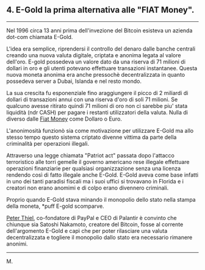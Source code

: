 ## 4. E-Gold la prima alternativa alle "FIAT Money".
---

Nel 1996 circa 13 anni prima dell'invezione del Bitcoin esisteva un azienda dot-com chiamata E-Gold.

L'idea era semplice, riprendersi il controllo del denaro dalle banche centrali creando una nuova valuta digitale, criptata e anonima legata al valore dell'oro.
E-gold possedeva un valore dato da una riserva di 71 milioni di dollari in oro e gli utenti potevano effettuare transazioni instantanee.
Questa nuova moneta anonima era anche pressochè decentralizzata in quanto possedeva server a Dubai, Islanda e nel resto mondo.

La sua crescita fu esponenziale fino araggiungere il picco di 2 miliardi di dollari di transazioni annui con una riserva d'oro di soli 71 milioni.
Se qualcuno avesse ritirato quindi 71 milioni di oro non ci sarebbe piu' stata liquidità (ndr CASH) per pagare i restanti utilizzatori della valuta.
Nulla di diverso dalle [Fiat Money](https://lockijohn.github.io/2022/01/17/FIAT-Money-,-Denaro-basato-sul-nulla/html) come Dollaro o Euro.

L'anonimosità funzionò sia come motivazione per utilizzare E-Gold ma allo stesso tempo questo sistema criptato divenne vittima da parte della criminalità per operazioni illegali.

Attraverso una legge chiamata "Patriot act" passata dopo l'attacco terroristico alle torri gemelle il governo americano rese illegale effettuare operazioni finanziarie per qualsiasi organizzazione senza una licenza rendendo così di fatto illegale anche E-Gold. 
E-Gold aveva come base infatti in uno dei tanti paradisi fiscali ma i suoi uffici si trovavano in Florida e i creatori non erano anomimi e di colpo erano divennero criminali.

Proprio quando E-Gold stava minando il monopolio dello stato nella stampa della moneta, *puff E-gold scomparve.

[Peter Thiel](https://en.wikipedia.org/wiki/Peter_Thiel), co-fondatore di PayPal e CEO di Palantir è convinto che chiunque sia Satoshi Nakamoto, creatore del Bitcoin, fosse al corrente dell'argomento E-Gold e capì che per poter rilasciare una valuta decentralizzata e togliere il monopolio dallo stato era necessario rimanere anonimi.

---

M.
